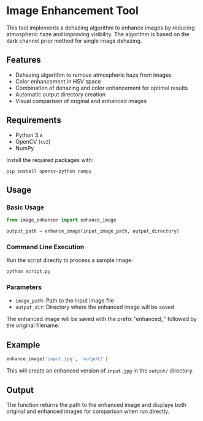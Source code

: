 # Image Enhancement Tool

This tool implements a dehazing algorithm to enhance images by reducing atmospheric haze and improving visibility. The algorithm is based on the dark channel prior method for single image dehazing.

## Features

- Dehazing algorithm to remove atmospheric haze from images
- Color enhancement in HSV space
- Combination of dehazing and color enhancement for optimal results
- Automatic output directory creation
- Visual comparison of original and enhanced images

## Requirements

- Python 3.x
- OpenCV (`cv2`)
- NumPy

Install the required packages with:
```
pip install opencv-python numpy
```

## Usage

### Basic Usage
```python
from image_enhancer import enhance_image

output_path = enhance_image(input_image_path, output_directory)
```

### Command Line Execution
Run the script directly to process a sample image:
```bash
python script.py
```

### Parameters
- `image_path`: Path to the input image file
- `output_dir`: Directory where the enhanced image will be saved

The enhanced image will be saved with the prefix "enhanced_" followed by the original filename.



## Example

```python
enhance_image('input.jpg', 'output/')
```

This will create an enhanced version of `input.jpg` in the `output/` directory.

## Output

The function returns the path to the enhanced image and displays both original and enhanced images for comparison when run directly.

